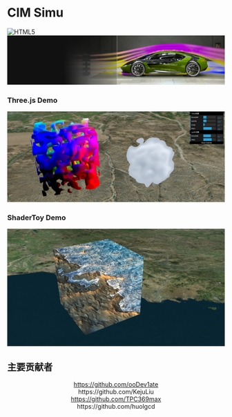 # CIM Simu


![HTML5](https://img.shields.io/badge/HTML5-E34F26.svg?logo=html5&logoColor=white) 
![perlin](./demos/computer-aided-engineering-solutions-bbm-gel-d.jpg)

### Three.js Demo
![Three.js Demo](./demos/threejs.png)

### ShaderToy Demo
![ShaderToy Demo](./demos/shadertoy.png)


## 主要贡献者

<div align="center">
   <a href='https://github.com/ooDev1ate'>https://github.com/ooDev1ate</a>
  
</div>

<div align="center">
  https://github.com/KejuLiu
</div>

<div align="center">
  <a href='https://github.com/TPC369max'>https://github.com/TPC369max</a>
</div>

<div align="center">
  https://github.com/huolgcd
   <a></a>
</div>

